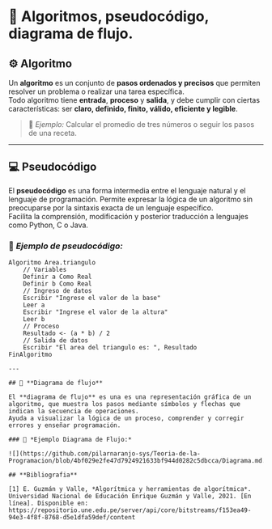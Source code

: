 # 🧮 Algoritmos, pseudocódigo, diagrama de flujo.

## ⚙️ **Algoritmo**

Un **algoritmo** es un conjunto de **pasos ordenados y precisos** que permiten resolver un problema o realizar una tarea específica.  
Todo algoritmo tiene **entrada**, **proceso** y **salida**, y debe cumplir con ciertas características: ser **claro, definido, finito, válido, eficiente y legible**.  

> 📘 *Ejemplo:* Calcular el promedio de tres números o seguir los pasos de una receta.

---

## 💻 **Pseudocódigo**

El **pseudocódigo** es una forma intermedia entre el lenguaje natural y el lenguaje de programación. Permite expresar la lógica de un algoritmo sin preocuparse por la sintaxis exacta de un lenguaje específico.  
Facilita la comprensión, modificación y posterior traducción a lenguajes como Python, C o Java.  

### 🧩 *Ejemplo de pseudocódigo:*

```plaintext
Algoritmo Area.triangulo
    // Variables
    Definir a Como Real
    Definir b Como Real
    // Ingreso de datos 
    Escribir "Ingrese el valor de la base"
    Leer a
    Escribir "Ingrese el valor de la altura"
    Leer b
    // Proceso 
    Resultado <- (a * b) / 2
    // Salida de datos 
    Escribir "El area del triangulo es: ", Resultado
FinAlgoritmo

---

## 🔷 **Diagrama de flujo**

El **diagrama de flujo** es una es una representación gráfica de un algoritmo, que muestra los pasos mediante símbolos y flechas que indican la secuencia de operaciones.
Ayuda a visualizar la lógica de un proceso, comprender y corregir errores y enseñar programación.

### 🧩 *Ejemplo Diagrama de Flujo:*

![](https://github.com/pilarnaranjo-sys/Teoria-de-la-Programacion/blob/4bf029e2fe47d7924921633bf944d0282c5dbcca/Diagrama.md.png)

## **Bibliografia**

[1] E. Guzmán y Valle, *Algorítmica y herramientas de algorítmica*. Universidad Nacional de Educación Enrique Guzmán y Valle, 2021. [En línea]. Disponible en: https://repositorio.une.edu.pe/server/api/core/bitstreams/f153ea49-94e3-4f8f-8768-d5e1dfa59def/content

